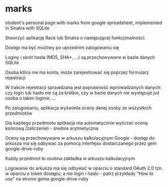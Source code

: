 # marks
student's personal page with marks from google spreadsheet, implemented in Sinatra with SQLite

Stworzyć aplikację Rack lub Sinatra o następującej funkcjonalności:

Dostęp ma być możliwy po uprzednim zalogowaniu się

Loginy i skrót hasła (MD5, SHA*, ...) są przechowywane w bazie danych SQLite

Osoba która nie ma konta, może zarejestrować się poprzez formularz rejestracji

W trakcie rejestracji sprawdzana jest poprawność wprowadzanych danych: czy login lub hasło nie są za krótkie, czy w bazie danych nie występuje już osoba o takim loginie, ...

Po zalogowaniu, aplikacja wyświetla oceny danej osoby ze wszystkich przedmiotów

Dla każdego przedmiotu aplikacja ma automatycznie wyliczać ocenę końcową (zaliczenie) - średnia arytmetyczna

Oceny są przechowywane w arkuszu kalkulacyjnym Google - dostęp do arkusza ma się odbywać za pomocą interfejsu dostarczanego przez gem google-drive-ruby

Każdy przedmiot to osobna zakładka w arkuszu kalkulacyjnym

Logowanie do arkusza ma się odbywać w oparciu o standard OAuth 2.0 tzn. w oparciu o token dostępu, a nie login i hasło - patrz przykłady "How to use" na stronie gema google-drive-ruby